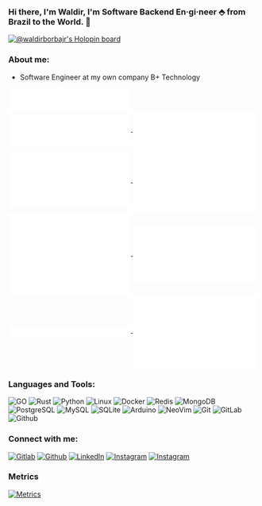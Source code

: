 <!-- Your title -->
### Hi there, I'm Waldir, I'm Software Backend En·gi·neer ⬘ from Brazil to the World. 👋

[![@waldirborbajr's Holopin board](https://holopin.io/api/user/board?user=waldirborbajr)](https://holopin.io/@waldirborbajr)

### About me:

- Software Engineer at my own company B+ Technology

<a href="https://github.com/waldirborbajr">
  <img align="center" width="49%" src="./header.svg" />
</a>
<br/>
<a href="https://github.com/waldirborbajr">
  <img align="center" width="49%" src="./repositories.svg" />
</a>
<a href="https://github.com/waldirborbajr">
  <img align="center" width="49%" src="./acti_comm.svg" />
</a>

<a href="https://github.com/waldirborbajr">
  <img align="center" width="49%" src="./iso_calender.svg" />
</a>

<a href="https://github.com/waldirborbajr">
    <img align="center" width="49%" src="./issue_pr_lang.svg" />
</a>

<a href="https://github.com/waldirborbajr">
  <img align="center" width="49%" src="./github-habits.svg" />
</a>
<a href="https://github.com/waldirborbajr">
    <img align="center" width="49%" src="./achievements.svg" />
</a>
<a href="https://github.com/waldirborbajr">
    <img align="center" width="49%" src="./starred.svg" />
</a>
<a href="https://github.com/waldirborbajr">
    <img align="center" width="49%" src="./recent_starred.svg" />
</a>

### Languages and Tools:


<p>
<img alt="GO" src="https://www.vectorlogo.zone/logos/golang/golang-icon.svg" size="20", heigth="20"/>
<img alt="Rust" src="https://www.vectorlogo.zone/logos/rust-lang/rust-lang-icon.svg" size="20", heigth="20"/>
<img alt="Python" src="https://www.vectorlogo.zone/logos/python/python-icon.svg" size="20%", heigth="20%"/>
<img alt="Linux" src="https://www.vectorlogo.zone/logos/linux/linux-icon.svg" size="20%", heigth="20%"/>
<img alt="Docker" src="https://www.vectorlogo.zone/logos/docker/docker-icon.svg" size="20%", heigth="20%"/>
<img alt="Redis" src="https://www.vectorlogo.zone/logos/redis/redis-icon.svg" size="20%", heigth="20%"/>
<img alt="MongoDB" src="https://www.vectorlogo.zone/logos/mongodb/mongodb-icon.svg" size="20%", heigth="20%"/>
<img alt="PostgreSQL" src="https://www.vectorlogo.zone/logos/postgresql/postgresql-icon.svg" size="20%", heigth="20%"/>
<img alt="MySQL" src="https://www.vectorlogo.zone/logos/mysql/mysql-icon.svg" size="20%", heigth="20%"/>
<img alt="SQLite" src="https://www.vectorlogo.zone/logos/sqlite/sqlite-icon.svg" size="20%", heigth="20%"/>
<img alt="Arduino" src="https://www.vectorlogo.zone/logos/arduino/arduino-icon.svg" size="20%", heigth="20%"/> 
<img alt="NeoVim" src="https://www.vectorlogo.zone/logos/neovimio/neovimio-icon.svg" size="20%", heigth="20%"/>
<img alt="Git" src="https://www.vectorlogo.zone/logos/git-scm/git-scm-icon.svg" size="20%", heigth="20%"/>
<img alt="GitLab" src="https://www.vectorlogo.zone/logos/gitlab/gitlab-icon.svg" size="20%", heigth="20%"/>
<img alt="Github" src="https://www.vectorlogo.zone/logos/github/github-icon.svg" size="20%", heigth="20%"/>
</p>

 ### Connect with me:

[<img alt="Gitlab" src="https://www.vectorlogo.zone/logos/gitlab/gitlab-ar21.svg" />](https://gitlab.com/wborbajr)
[<img alt="Github" src="https://www.vectorlogo.zone/logos/github/github-ar21.svg" />](https://github.com/wborbajr)
[<img alt="LinkedIn" src="https://www.vectorlogo.zone/logos/linkedin/linkedin-ar21.svg" />](https://www.linkedin.com/in/wborbajr/)
[<img alt="Instagram" src="https://www.vectorlogo.zone/logos/instagram/instagram-ar21.svg" />](https://instagram.com/waldirborbajr)
[<img alt="Instagram" src="https://www.vectorlogo.zone/logos/buymeacoffee/buymeacoffee-ar21.svg" />](https://www.buymeacoffee.com/wborbajr)

### Metrics
[<img alt="Metrics" />](https://github.com/lowlighter/metrics)
